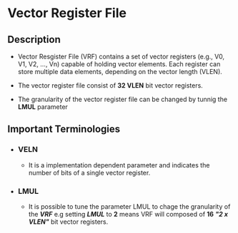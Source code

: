 # Vector Register File 

## Description

- Vector Resgister File (VRF) contains a set of vector registers (e.g., V0, V1, V2, ..., Vn) capable of holding vector elements. Each register can store multiple data elements, depending on the vector length (VLEN).

- The vector register file consist of **32 VLEN** bit vector registers.
- The granularity of the vector register file can be changed by tunnig the **LMUL** parameter

## Important Terminologies 

- ###  VELN
    - It is a implementation dependent parameter and indicates the number of bits of a single vector register.

- ### LMUL 
    - It is possible to tune the parameter LMUL to chage the granularity of the ***VRF*** e.g  setting ***LMUL*** to **2** means VRF will composed of  **16** ***"2 x VLEN"*** bit vector registers.
        
